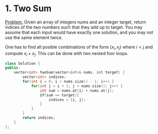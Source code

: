 # 1. Two Sum

[Problem.]() Given an array of integers nums and an integer target, return indices of the two numbers such that they add up to target.
You may assume that each input would have exactly one solution, and you may not use the same element twice.


One has to find all posible combinations of the form $(x_i, x_j)$ where $i < j$ and compute $x_i + x_j$. This can be done with two nested foor loops.

```c++
class Solution {
public:
    vector<int> twoSum(vector<int>& nums, int target) {
        vector<int> indices;
        for(int i = 0; i < nums.size() - 1; i++) {
            for(int j = i + 1; j < nums.size(); j++) {
                int sum = nums.at(i) + nums.at(j);
                if(sum == target){
                    indices = {i, j};
                }
            }
        }
        return indices;
    }
};
```

